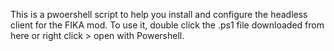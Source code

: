 This is a pwoershell script to help you install and configure the headless client for the FIKA mod. 
To use it, double click the .ps1 file downloaded from here or right click > open with Powershell. 
